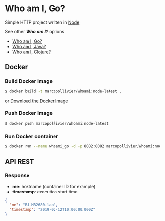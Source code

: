 # Who am I, Go? 

Simple HTTP project written in [Node](https://nodejs.org/en/) 

See other _**Who am I?**_ options
- [Who am I, Go?](https://github.com/marcopollivier/whoamigo)
- [Who am I, Java?](https://github.com/marcopollivier/whoamijava)
- [Who am I, Clojure?](https://github.com/marcopollivier/whoamiclojure)

## Docker

### Build Docker image

```bash
$ docker build -t marcopollivier/whoami:node-latest .
```

or [Download the Docker Image](https://hub.docker.com/r/marcopollivier/whoami)

### Push Docker Image

```bash
$ docker push marcopollivier/whoami:node-latest
```

### Run Docker container

```bash
$ docker run --name whoami_go -d -p 8082:8082 marcopollivier/whoami:node-latest
```

## API REST

### Response

- **me**: hostname (container ID for example)
- **timestamp**: execution start time 

```json
{
  "me": "RJ-MB2680.lan",
  "timestamp": "2019-02-12T10:00:00.000Z"
}
```

